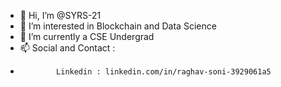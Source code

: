 - 👋 Hi, I’m @SYRS-21
- 👀 I’m interested in Blockchain and Data Science
- 🌱 I’m currently a CSE Undergrad
- 📫 Social and Contact : 
-             Linkedin : linkedin.com/in/raghav-soni-3929061a5

<!---
SYRS-21/SYRS-21 is a ✨ special ✨ repository because its `README.md` (this file) appears on your GitHub profile.
You can click the Preview link to take a look at your changes.
--->
